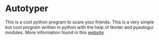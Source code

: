 # Autotyper
 This is a cool python program to scare your friends. This is a very simple but cool program written in python with the help of tkinter and pyautogui modules. More information found in this [website](https://suryasportfolio.netlify.app/)
